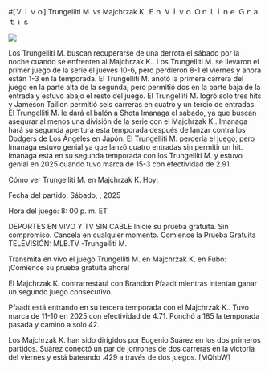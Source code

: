 #[Ｖｉｖｏ] Trungelliti M. vs Majchrzak K. Ｅｎ Ｖｉｖｏ Ｏｎｌｉｎｅ Ｇｒａｔｉｓ  
  
  
[![](https://i.imgur.com/qSNzIqt.png)](https://movie.rssnews.media/FSUyzmo.php)  
  
Los Trungelliti M. buscan recuperarse de una derrota el sábado por la noche cuando se enfrenten al Majchrzak K.. Los Trungelliti M. se llevaron el primer juego de la serie el jueves 10-6, pero perdieron 8-1 el viernes y ahora están 1-3 en la temporada. El Trungelliti M. anotó la primera carrera del juego en la parte alta de la segunda, pero permitió dos en la parte baja de la entrada y estuvo abajo el resto del juego. El Trungelliti M. logró solo tres hits y Jameson Taillon permitió seis carreras en cuatro y un tercio de entradas. El Trungelliti M. le dará el balón a Shota Imanaga el sábado, ya que buscan asegurar al menos una división de la serie con el Majchrzak K.. Imanaga hará su segunda apertura esta temporada después de lanzar contra los Dodgers de Los Ángeles en Japón. El Trungelliti M. perdería el juego, pero Imanaga estuvo genial ya que lanzó cuatro entradas sin permitir un hit. Imanaga está en su segunda temporada con los Trungelliti M. y estuvo genial en 2025 cuando tuvo marca de 15-3 con efectividad de 2.91.

Cómo ver Trungelliti M. en Majchrzak K. Hoy:

Fecha del partido: Sábado, , 2025

Hora del juego: 8: 00 p. m. ET

DEPORTES EN VIVO Y TV SIN CABLE
Inicie su prueba gratuita. Sin compromiso. Cancela en cualquier momento.
Comience la Prueba Gratuita
TELEVISIÓN: MLB.TV -Trungelliti M.

Transmita en vivo el juego Trungelliti M. en Majchrzak K. en Fubo: ¡Comience su prueba gratuita ahora! 

El Majchrzak K. contrarrestará con Brandon Pfaadt mientras intentan ganar un segundo juego consecutivo.

Pfaadt está entrando en su tercera temporada con el Majchrzak K.. Tuvo marca de 11-10 en 2025 con efectividad de 4.71. Ponchó a 185 la temporada pasada y caminó a solo 42.

Los Majchrzak K. han sido dirigidos por Eugenio Suárez en los dos primeros partidos. Suárez conectó un par de jonrones de dos carreras en la victoria del viernes y está bateando .429 a través de dos juegos. [MQhbW]